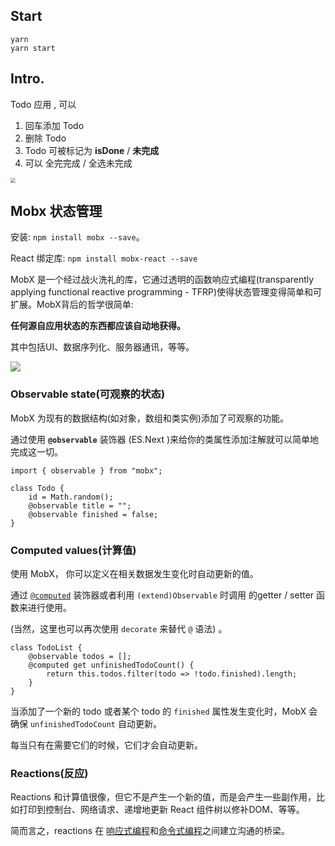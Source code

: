 ## Start

```
yarn 
yarn start
```



## Intro.

Todo 应用 , 可以

1. 回车添加 Todo
2. 删除 Todo
3. Todo 可被标记为 **isDone** / **未完成**
4. 可以 全完完成 / 全选未完成

<img src="http://imagesoda.oss-cn-beijing.aliyuncs.com/Sodaoo/2022-06-10-101336.png" style="zoom:50%;" />







## Mobx 状态管理

安装: `npm install mobx --save`。 

React 绑定库: `npm install mobx-react --save`



MobX 是一个经过战火洗礼的库，它通过透明的函数响应式编程(transparently applying functional reactive programming - TFRP)使得状态管理变得简单和可扩展。MobX背后的哲学很简单:

**任何源自应用状态的东西都应该自动地获得。**

其中包括UI、数据序列化、服务器通讯，等等。

![](http://imagesoda.oss-cn-beijing.aliyuncs.com/Sodaoo/2022-06-09-132105.jpg)





###  Observable state(可观察的状态)

MobX 为现有的数据结构(如对象，数组和类实例)添加了可观察的功能。 

通过使用 **`@observable`** 装饰器 (ES.Next )来给你的类属性添加注解就可以简单地完成这一切。

```react
import { observable } from "mobx";

class Todo {
    id = Math.random();
    @observable title = "";
    @observable finished = false;
}
```





###  Computed values(计算值)

使用 MobX， 你可以定义在相关数据发生变化时自动更新的值。 

通过  [`@computed`](http://cn.mobx.js.org/refguide/computed-decorator.html)  装饰器或者利用 `(extend)Observable` 时调用 的getter / setter 函数来进行使用。

(当然，这里也可以再次使用 `decorate` 来替代 `@` 语法)  。

```react
class TodoList {
    @observable todos = [];
    @computed get unfinishedTodoCount() {
        return this.todos.filter(todo => !todo.finished).length;
    }
}
```

当添加了一个新的 todo 或者某个 todo 的  `finished`  属性发生变化时，MobX 会确保 `unfinishedTodoCount` 自动更新。

每当只有在需要它们的时候，它们才会自动更新。



### Reactions(反应)

Reactions 和计算值很像，但它不是产生一个新的值，而是会产生一些副作用，比如打印到控制台、网络请求、递增地更新 React 组件树以修补DOM、等等。 

简而言之，reactions 在 [响应式编程](https://en.wikipedia.org/wiki/Reactive_programming)和[命令式编程](https://en.wikipedia.org/wiki/Imperative_programming)之间建立沟通的桥梁。





